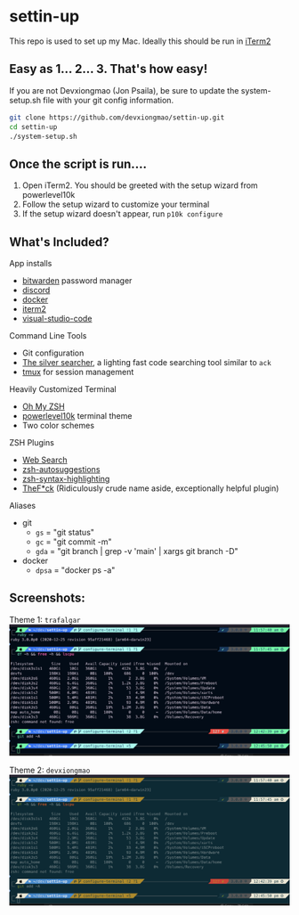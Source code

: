# settin-up

 This repo is used to set up my Mac. Ideally this should be run in [iTerm2](https://iterm2.com/downloads.html)

## Easy as 1... 2... 3. That's how easy!

If you are not Devxiongmao (Jon Psaila), be sure to update the system-setup.sh file with your git config information.

```sh
git clone https://github.com/devxiongmao/settin-up.git
cd settin-up
./system-setup.sh
```

## Once the script is run....
1. Open iTerm2. You should be greeted with the setup wizard from powerlevel10k
2. Follow the setup wizard to customize your terminal
3. If the setup wizard doesn't appear, run `p10k configure`

## What's Included?

App installs
- [bitwarden](https://bitwarden.com/) password manager
- [discord](https://discord.com/)
- [docker](https://www.docker.com/)
- [iterm2](https://iterm2.com/downloads.html)
- [visual-studio-code](https://code.visualstudio.com/)

Command Line Tools
- Git configuration
- [The silver searcher](https://github.com/ggreer/the_silver_searcher),  a lighting fast code searching tool similar to `ack`
- [tmux](https://thoughtbot.com/blog/a-tmux-crash-course) for session management

Heavily Customized Terminal
- [Oh My ZSH](https://ohmyz.sh/)
- [powerlevel10k](https://github.com/romkatv/powerlevel10k) terminal theme
- Two color schemes

ZSH Plugins
- [Web Search](https://github.com/ohmyzsh/ohmyzsh/blob/master/plugins/web-search/README.md)
- [zsh-autosuggestions](https://github.com/zsh-users/zsh-autosuggestions)
- [zsh-syntax-highlighting](https://github.com/zsh-users/zsh-syntax-highlighting.git)
- [TheF*ck](https://github.com/nvbn/thefuck) (Ridiculously crude name aside, exceptionally helpful plugin)

Aliases
* git
  * `gs` = "git status"
  * `gc` = "git commit -m"
  * `gda` = "git branch | grep -v 'main' | xargs git branch -D"
* docker
  * `dpsa` = "docker ps -a"

## Screenshots:

Theme 1: `trafalgar`
![Trafalgar Theme](config/itermcolors/trafalgar.png)

Theme 2: `devxiongmao`
![Dev Xiong Mao Theme](config/itermcolors/devxiongmao.png)
